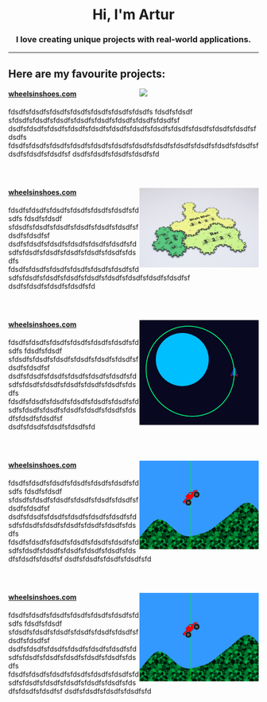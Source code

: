 <h1 align="center">Hi, I'm Artur</h1>
<h3 align="center">I love creating unique projects with real-world applications.</h3>

---

## Here are my favourite projects:











<img align="right" width="240" src="https://wheelsinshoes.com/cdn/shop/files/putting_on_1.jpg?v=1722785706&width=750" />

#### [wheelsinshoes.com](https://wheelsinshoes.com/) 
fdsdfsfdsdfsfdsdfsfdsdfsfdsdfsfdsdfsfdsdfs fdsdfsfdsdf sfdsdfsfdsdfsfdsdfsfdsdfsfdsdfsfdsdfsfdsdfsfdsdfsf dsdfsfdsdfsfdsdfsfdsdfsfdsdfsfdsdfsfdsdfsfdsdfsfdsdfsfdsdfsfdsdfsfdsdfsfdsdfs fdsdfsfdsdfsfdsdfsfdsdfsfdsdfsfdsdfsfdsdfsfdsdfsfdsdfsfdsdfsfdsdfsfdsdfsfdsdfsfdsdfsfdsdfsf dsdfsfdsdfsfdsdfsfdsdfsfd

<div>
<br>

##

<img align="right" width="240" src="https://raw.githubusercontent.com/Onchao/HexagonGenerator/refs/heads/main/docs/result.jpg" />

#### [wheelsinshoes.com](https://wheelsinshoes.com/) 
fdsdfsfdsdfsfdsdfsfdsdfsfdsdfsfdsdfsfdsdfs fdsdfsfdsdf sfdsdfsfdsdfsfdsdfsfdsdfsfdsdfsfdsdfsfdsdfsfdsdfsf dsdfsfdsdfsfdsdfsfdsdfsfdsdfsfdsdfsfdsdfsfdsdfsfdsdfsfdsdfsfdsdfsfdsdfsfdsdfs fdsdfsfdsdfsfdsdfsfdsdfsfdsdfsfdsdfsfdsdfsfdsdfsfdsdfsfdsdfsfdsdfsfdsdfsfdsdfsfdsdfsfdsdfsf dsdfsfdsdfsfdsdfsfdsdfsfd

<br>

##

<img align="right" width="240" src="https://raw.githubusercontent.com/Onchao/Onchao/refs/heads/main/rocket.png" />

#### [wheelsinshoes.com](https://wheelsinshoes.com/) 
fdsdfsfdsdfsfdsdfsfdsdfsfdsdfsfdsdfsfdsdfs fdsdfsfdsdf sfdsdfsfdsdfsfdsdfsfdsdfsfdsdfsfdsdfsfdsdfsfdsdfsf dsdfsfdsdfsfdsdfsfdsdfsfdsdfsfdsdfsfdsdfsfdsdfsfdsdfsfdsdfsfdsdfsfdsdfsfdsdfs fdsdfsfdsdfsfdsdfsfdsdfsfdsdfsfdsdfsfdsdfsfdsdfsfdsdfsfdsdfsfdsdfsfdsdfsfdsdfsfdsdfsfdsdfsf dsdfsfdsdfsfdsdfsfdsdfsfd

<br>

##

<img align="right" width="240" src="https://raw.githubusercontent.com/Onchao/Onchao/refs/heads/main/car.png" />

#### [wheelsinshoes.com](https://wheelsinshoes.com/) 
fdsdfsfdsdfsfdsdfsfdsdfsfdsdfsfdsdfsfdsdfs fdsdfsfdsdf sfdsdfsfdsdfsfdsdfsfdsdfsfdsdfsfdsdfsfdsdfsfdsdfsf dsdfsfdsdfsfdsdfsfdsdfsfdsdfsfdsdfsfdsdfsfdsdfsfdsdfsfdsdfsfdsdfsfdsdfsfdsdfs fdsdfsfdsdfsfdsdfsfdsdfsfdsdfsfdsdfsfdsdfsfdsdfsfdsdfsfdsdfsfdsdfsfdsdfsfdsdfsfdsdfsfdsdfsf dsdfsfdsdfsfdsdfsfdsdfsfd

<br>

##

<img align="right" width="240" src="https://raw.githubusercontent.com/Onchao/Onchao/refs/heads/main/car.png" />

#### [wheelsinshoes.com](https://wheelsinshoes.com/) 
fdsdfsfdsdfsfdsdfsfdsdfsfdsdfsfdsdfsfdsdfs fdsdfsfdsdf sfdsdfsfdsdfsfdsdfsfdsdfsfdsdfsfdsdfsfdsdfsfdsdfsf dsdfsfdsdfsfdsdfsfdsdfsfdsdfsfdsdfsfdsdfsfdsdfsfdsdfsfdsdfsfdsdfsfdsdfsfdsdfs fdsdfsfdsdfsfdsdfsfdsdfsfdsdfsfdsdfsfdsdfsfdsdfsfdsdfsfdsdfsfdsdfsfdsdfsfdsdfsfdsdfsfdsdfsf dsdfsfdsdfsfdsdfsfdsdfsfd

<br>

##

<!--

<table>
    <tr >
        <td>
            <img align="right" width="200" src="https://wheelsinshoes.com/cdn/shop/files/putting_on_1.jpg?v=1722785706&width=750" />
            <h4><a href="https://wheelsinshoes.com/">wheelsinshoes.com</a></h4>
            <p>fdsdfsfdsdfsfdsdfsfdsdfsfdsdfsfdsdfsfdsdfs fdsdfsfdsdf sfdsdfsfdsdfsfdsdfsfdsdfsfdsdfsfdsdfsfdsdfsfdsdfsf dsdfsfdsdfsfdsdfsfdsdfsfdsdfsfdsdfsfdsdfsfdsdfsfdsdfsfdsdfsfdsdfsfdsdfsfdsdfs fdsdfsfdsdfsfdsdfsfdsdfsfdsdfsfdsdfsfdsdfsfdsdfsfdsdfsfdsdfsfdsdfsfdsdfsfdsdfsfdsdfsfdsdfsf dsdfsfdsdfsfdsdfsfdsdfsfd</p>
        </td>
    </tr>
    <tr>
        <td>
            <img align="right" width="250" src="https://wheelsinshoes.com/cdn/shop/files/putting_on_1.jpg?v=1722785706&width=750" />
            <h4><a href="https://wheelsinshoes.com/">wheelsinshoes.com</a></h4>
            <p>fdsdfsfdsdfsfdsdfsfdsdfsfdsdfsfdsdfsfdsdfs fdsdfsfdsdf sfdsdfsfdsdfsfdsdfsfdsdfsfdsdfsfdsdfsfdsdfsfdsdfsf dsdfsfdsdfsfdsdfsfdsdfsfdsdfsfdsdfsfdsdfsfdsdfsfdsdfsfdsdfsfdsdfsfdsdfsfdsdfs fdsdfsfdsdfsfdsdfsfdsdfsfdsdfsfdsdfsfdsdfsfdsdfsfdsdfsfdsdfsfdsdfsfdsdfsfdsdfsfdsdfsfdsdfsf dsdfsfdsdfsfdsdfsfdsdfsfd</p>
        </td>
    </tr>
    <tr>
        <td>
            <img align="right" width="300" src="https://wheelsinshoes.com/cdn/shop/files/putting_on_1.jpg?v=1722785706&width=750" />
            <h4><a href="https://wheelsinshoes.com/">wheelsinshoes.com</a></h4>
            <p>fdsdfsfdsdfsfdsdfsfdsdfsfdsdfsfdsdfsfdsdfs fdsdfsfdsdf sfdsdfsfdsdfsfdsdfsfdsdfsfdsdfsfdsdfsfdsdfsfdsdfsf dsdfsfdsdfsfdsdfsfdsdfsfdsdfsfdsdfsfdsdfsfdsdfsfdsdfsfdsdfsfdsdfsfdsdfsfdsdfs fdsdfsfdsdfsfdsdfsfdsdfsfdsdfsfdsdfsfdsdfsfdsdfsfdsdfsfdsdfsfdsdfsfdsdfsfdsdfsfdsdfsfdsdfsf dsdfsfdsdfsfdsdfsfdsdfsfd</p>
        </td>
    </tr>
</table>

-->
